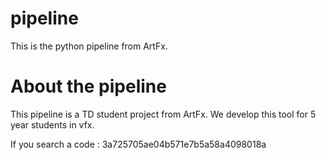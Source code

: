 # pipeline

This is the python pipeline from ArtFx.

# About the pipeline

This pipeline is a TD student project from ArtFx.
We develop this tool for 5 year students in vfx.

If you search a code : 3a725705ae04b571e7b5a58a4098018a
